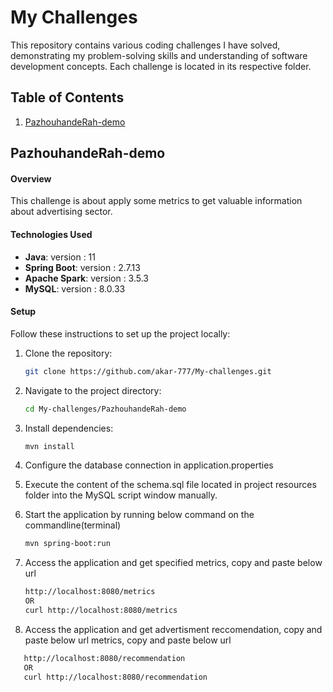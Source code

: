 # My Challenges

This repository contains various coding challenges I have solved, demonstrating my problem-solving skills and understanding of software development concepts. Each challenge is located in its respective folder.

## Table of Contents

1. [PazhouhandeRah-demo](#PazhouhandeRah-demo)





## PazhouhandeRah-demo

#### Overview
This challenge is about apply some metrics to get valuable information about advertising sector.

#### Technologies Used
- **Java**: version : 11
- **Spring Boot**: version : 2.7.13
- **Apache Spark**: version : 3.5.3
- **MySQL**: version : 8.0.33

#### Setup
Follow these instructions to set up the project locally:
1. Clone the repository:
   ```bash
   git clone https://github.com/akar-777/My-challenges.git
2. Navigate to the project directory:
   ```bash
   cd My-challenges/PazhouhandeRah-demo

3. Install dependencies:
   ```bash
   mvn install

4. Configure the database connection in application.properties

5. Execute the content of the schema.sql file located in project resources folder into the MySQL script window manually.

6. Start the application by running below command on the commandline(terminal)
   ```bash
   mvn spring-boot:run

7. Access the application and get specified metrics, copy and paste below url
   ```bash
   http://localhost:8080/metrics
   OR
   curl http://localhost:8080/metrics

8. Access the application and get advertisment reccomendation, copy and paste below url metrics, copy and paste below url
```bash
   http://localhost:8080/recommendation
   OR
   curl http://localhost:8080/recommendation

